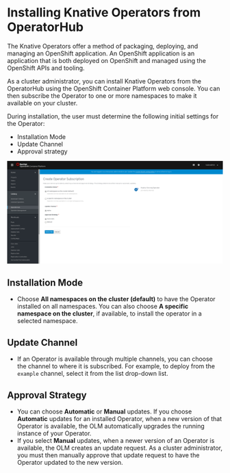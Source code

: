 # Installing Knative Operators from OperatorHub

The Knative Operators offer a method of packaging, deploying, and managing an OpenShift application. An OpenShift application is an application that is both deployed on OpenShift and managed using the OpenShift APIs and tooling.

As a cluster administrator, you can install Knative Operators from the OperatorHub using the OpenShift Container Platform web console. You can then subscribe the Operator to one or more namespaces to make it available on your cluster.

During installation, the user must determine the following initial settings for the Operator:

* Installation Mode
* Update Channel
* Approval strategy


![Knative default](/images/knative-serving-namespaces-default.png)



## Installation Mode
* Choose **All namespaces on the cluster (default)** to have the Operator installed on all namespaces. You can also choose **A specific namespace on the cluster**, if available, to install the operator in a selected namespace.


## Update Channel
* If an Operator is available through multiple channels, you can choose the channel to where it is subscribed. For example, to deploy from the `example` channel, select it from the list drop-down list.


## Approval Strategy
* You can choose **Automatic** or **Manual** updates. If you choose **Automatic** updates for an installed Operator, when a new version of that Operator is available, the OLM automatically upgrades the running instance of your Operator. 
* If you select **Manual** updates, when a newer version of an Operator is available, the OLM creates an update request. As a cluster administrator, you must then manually approve that update request to have the Operator updated to the new version.

